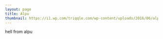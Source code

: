 ```yaml
---
layout: page
title: Alpu
thumbnail: https://i1.wp.com/triqqle.com/wp-content/uploads/2016/06/alpu.jpg?resize=309%2C309
---
```


hell from alpu